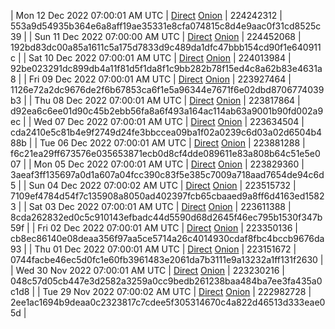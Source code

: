 | Mon 12 Dec 2022 07:00:01 AM UTC | [Direct](https://oshi.at/HXpw) [Onion](http://5ety7tpkim5me6eszuwcje7bmy25pbtrjtue7zkqqgziljwqy3rrikqd.onion/HXpw) | 224242312 | 553a9d54935b364e6a8aff19ae35331e8cfa074815c8d4e9aac0f31cd8525c39 | 
| Sun 11 Dec 2022 07:00:00 AM UTC | [Direct](https://oshi.at/bMDj) [Onion](http://5ety7tpkim5me6eszuwcje7bmy25pbtrjtue7zkqqgziljwqy3rrikqd.onion/bMDj) | 224452068 | 192bd83dc00a85a1611c5a175d7833d9c489da1dfc47bbb154cd90f1e640911c | 
| Sat 10 Dec 2022 07:00:01 AM UTC | [Direct](https://oshi.at/KjFM) [Onion](http://5ety7tpkim5me6eszuwcje7bmy25pbtrjtue7zkqqgziljwqy3rrikqd.onion/KjFM) | 224013984 | 92be023291dc899db4a11f81d5f1da8f1c9bb282b78f15ed4c8a62b83e4631a8 | 
| Fri 09 Dec 2022 07:00:01 AM UTC | [Direct](https://oshi.at/zCTP) [Onion](http://5ety7tpkim5me6eszuwcje7bmy25pbtrjtue7zkqqgziljwqy3rrikqd.onion/zCTP) | 223927464 | 1126e72a2dc9676de2f6b67853ca6f1e5a96344e7671f6e02dbd8706774039b3 | 
| Thu 08 Dec 2022 07:00:01 AM UTC | [Direct](https://oshi.at/gPpg) [Onion](http://5ety7tpkim5me6eszuwcje7bmy25pbtrjtue7zkqqgziljwqy3rrikqd.onion/gPpg) | 223817864 | d92ea6c6ee01d90c45b2ebb56fa8a6f493a164ac114ab63a9001b90fd002a9ec | 
| Wed 07 Dec 2022 07:00:01 AM UTC | [Direct](https://oshi.at/QJQK) [Onion](http://5ety7tpkim5me6eszuwcje7bmy25pbtrjtue7zkqqgziljwqy3rrikqd.onion/QJQK) | 223634504 | cda2410e5c81b4e9f2749d24fe3bbccea09ba1f02a0239c6d03a02d6504b488b | 
| Tue 06 Dec 2022 07:00:01 AM UTC | [Direct](https://oshi.at/FMaP) [Onion](http://5ety7tpkim5me6eszuwcje7bmy25pbtrjtue7zkqqgziljwqy3rrikqd.onion/FMaP) | 223881288 | f6c21ea29ff673576e035653871ecb0d8cf4dde089611e83a808b64c51e5e007 | 
| Mon 05 Dec 2022 07:00:01 AM UTC | [Direct](https://oshi.at/WgWJ) [Onion](http://5ety7tpkim5me6eszuwcje7bmy25pbtrjtue7zkqqgziljwqy3rrikqd.onion/WgWJ) | 223829360 | 3aeaf3ff135697a0d1a607a04fcc390c83f5e385c7009a718aad7654de94c6d5 | 
| Sun 04 Dec 2022 07:00:02 AM UTC | [Direct](https://oshi.at/KbkB) [Onion](http://5ety7tpkim5me6eszuwcje7bmy25pbtrjtue7zkqqgziljwqy3rrikqd.onion/KbkB) | 223515732 | 7109ef4784d54f7c135908a8050ad402397fcb65cbaaed9a8ff6d4163ed15823 | 
| Sat 03 Dec 2022 07:00:01 AM UTC | [Direct](https://oshi.at/mghu) [Onion](http://5ety7tpkim5me6eszuwcje7bmy25pbtrjtue7zkqqgziljwqy3rrikqd.onion/mghu) | 223611388 | 8cda262832ed0c5c910143efbadc44d5590d68d2645f46ec795b1530f347b59f | 
| Fri 02 Dec 2022 07:00:01 AM UTC | [Direct](https://oshi.at/RtzL) [Onion](http://5ety7tpkim5me6eszuwcje7bmy25pbtrjtue7zkqqgziljwqy3rrikqd.onion/RtzL) | 223350136 | cb8ec86140e08deaa356f97aa5ce5714a26c4014930cdaf8fbc4bccb9676da93 | 
| Thu 01 Dec 2022 07:00:01 AM UTC | [Direct](https://oshi.at/JMry) [Onion](http://5ety7tpkim5me6eszuwcje7bmy25pbtrjtue7zkqqgziljwqy3rrikqd.onion/JMry) | 223151672 | 0744facbe46ec5d0fc1e60fb3961483e2061da7b3111e9a13232a1ff131f2630 | 
| Wed 30 Nov 2022 07:00:01 AM UTC | [Direct](https://oshi.at/RMFM) [Onion](http://5ety7tpkim5me6eszuwcje7bmy25pbtrjtue7zkqqgziljwqy3rrikqd.onion/RMFM) | 223230216 | 048c57d05cb447e3d2582a3259a0cc9bedb261238baa484ba7ee3fa435a0c1d8 | 
| Tue 29 Nov 2022 07:00:02 AM UTC | [Direct](https://oshi.at/DySR) [Onion](http://5ety7tpkim5me6eszuwcje7bmy25pbtrjtue7zkqqgziljwqy3rrikqd.onion/DySR) | 222982728 | 2ee1ac1694b9deaa0c2323817c7cdee5f305314670c4a822d46513d333eae05d | 
